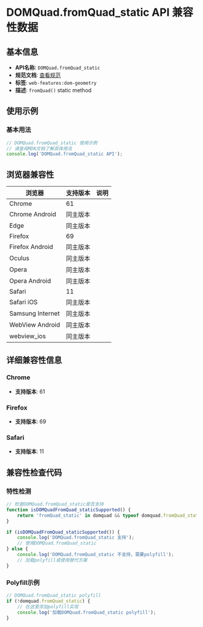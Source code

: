 # DOMQuad.fromQuad_static API 兼容性数据

## 基本信息

- **API名称**: `DOMQuad.fromQuad_static`
- **规范文档**: [查看规范](https://drafts.fxtf.org/geometry/#dom-domquad-fromquad)
- **标签**: `web-features:dom-geometry`
- **描述**: `fromQuad()` static method

## 使用示例

### 基本用法

```javascript
// DOMQuad.fromQuad_static 使用示例
// 请查阅MDN文档了解具体用法
console.log('DOMQuad.fromQuad_static API');
```

## 浏览器兼容性

| 浏览器 | 支持版本 | 说明 |
|--------|----------|------|
| Chrome | 61 |  |
| Chrome Android | 同主版本 |  |
| Edge | 同主版本 |  |
| Firefox | 69 |  |
| Firefox Android | 同主版本 |  |
| Oculus | 同主版本 |  |
| Opera | 同主版本 |  |
| Opera Android | 同主版本 |  |
| Safari | 11 |  |
| Safari iOS | 同主版本 |  |
| Samsung Internet | 同主版本 |  |
| WebView Android | 同主版本 |  |
| webview_ios | 同主版本 |  |

## 详细兼容性信息

### Chrome

- **支持版本**: 61

### Firefox

- **支持版本**: 69

### Safari

- **支持版本**: 11

## 兼容性检查代码

### 特性检测

```javascript
// 检查DOMQuad.fromQuad_static是否支持
function isDOMQuadFromQuad_staticSupported() {
    return 'fromQuad_static' in domquad && typeof domquad.fromQuad_static === 'function';
}

if (isDOMQuadFromQuad_staticSupported()) {
    console.log('DOMQuad.fromQuad_static 支持');
    // 使用DOMQuad.fromQuad_static
} else {
    console.log('DOMQuad.fromQuad_static 不支持，需要polyfill');
    // 加载polyfill或使用替代方案
}
```

### Polyfill示例

```javascript
// DOMQuad.fromQuad_static polyfill
if (!domquad.fromQuad_static) {
    // 在这里添加polyfill实现
    console.log('加载DOMQuad.fromQuad_static polyfill');
}
```

